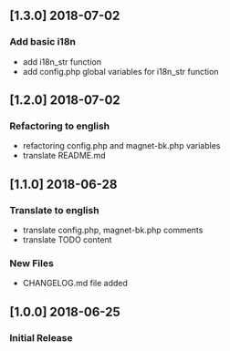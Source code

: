 ## [1.3.0] 2018-07-02
### Add basic i18n
- add i18n_str function
- add config.php global variables for i18n_str function

## [1.2.0] 2018-07-02
### Refactoring to english
- refactoring config.php and magnet-bk.php variables
- translate README.md

## [1.1.0] 2018-06-28
### Translate to english
- translate config.php, magnet-bk.php comments
- translate TODO content
### New Files
- CHANGELOG.md file added

## [1.0.0] 2018-06-25
### Initial Release
